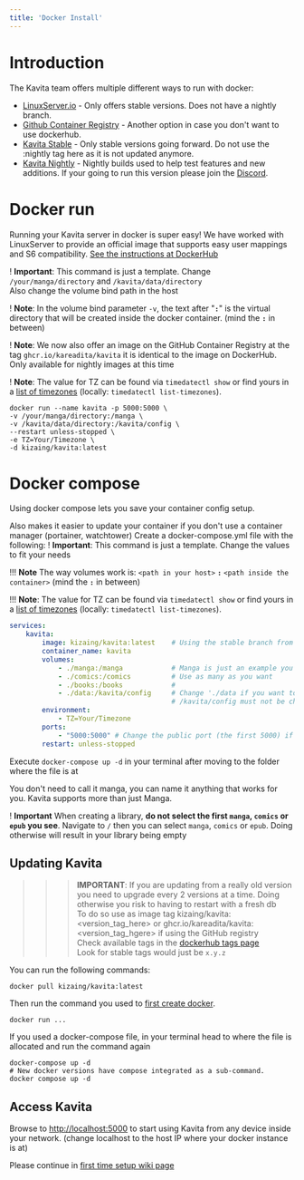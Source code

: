 ```yaml
---
title: 'Docker Install'
---
```


# Introduction

The Kavita team offers multiple different ways to run with docker:
* [LinuxServer.io](https://hub.docker.com/r/linuxserver/kavita) - Only offers stable versions. Does not have a nightly branch.
* [Github Container Registry](https://github.com/kareadita/Kavita/pkgs/container/kavita) - Another option in case you don't want to use dockerhub. 
* [Kavita Stable](https://hub.docker.com/r/kizaing/kavita) - Only stable versions going forward. Do not use the :nightly tag here as it is not updated anymore.
* [Kavita Nightly](https://hub.docker.com/r/jvmilazz0/kavita) - Nightly builds used to help test features and new additions. If your going to run this version please join the [Discord](https://discord.gg/b52wT37kt7). 

# Docker run

Running your Kavita server in docker is super easy! We have worked with LinuxServer to provide an official image that supports easy user mappings and S6 compatibility. [See the instructions at DockerHub](https://hub.docker.com/r/linuxserver/kavita)

! **Important**: This command is just a template. Change `/your/manga/directory` and `/kavita/data/directory`<br/>Also change the volume bind path in the host

! **Note**: In the volume bind parameter `-v`, the text after "**`:`**" is the virtual directory that will be created inside the docker container. (mind the **`:`** in between)

! **Note**: We now also offer an image on the GitHub Container Registry at the tag `ghcr.io/kareadita/kavita` it is identical to the image on DockerHub. Only available for nightly images at this time

! **Note**: The value for TZ can be found via `timedatectl show` or find yours in a [list of timezones](https://timezonedb.com/time-zones) (locally: `timedatectl list-timezones`).

```shell
docker run --name kavita -p 5000:5000 \
-v /your/manga/directory:/manga \
-v /kavita/data/directory:/kavita/config \
--restart unless-stopped \
-e TZ=Your/Timezone \
-d kizaing/kavita:latest
```

# Docker compose

Using docker compose lets you save your container config setup.

Also makes it easier to update your container if you don't use a container manager (portainer, watchtower)
Create a docker-compose.yml file with the following:
! **Important**: This command is just a template. Change the values to fit your needs

!!! **Note** The way volumes work is: `<path in your host>` **`:`** `<path inside the container>`   (mind the **`:`** in between)

!!! **Note**: The value for TZ can be found via `timedatectl show` or find yours in a [list of timezones](https://timezonedb.com/time-zones) (locally: `timedatectl list-timezones`).

```yml
services:
    kavita:
        image: kizaing/kavita:latest    # Using the stable branch from the offical repo.
        container_name: kavita
        volumes:
            - ./manga:/manga            # Manga is just an example you can have the name you want. See the following
            - ./comics:/comics          # Use as many as you want
            - ./books:/books            #
            - ./data:/kavita/config     # Change './data if you want to have the config files in a different place.
                                        # /kavita/config must not be changed
        environment:
            - TZ=Your/Timezone
        ports:
            - "5000:5000" # Change the public port (the first 5000) if you have conflicts with other services
        restart: unless-stopped
```

Execute `docker-compose up -d` in your terminal after moving to the folder where the file is at

You don't need to call it manga, you can name it anything that works for you. Kavita supports more than just Manga.

! **Important** When creating a library, **do not select the first `manga`, `comics` or `epub` you see**. Navigate to `/` then you can select `manga`, `comics` or `epub`. Doing otherwise will result in your library being empty

## Updating Kavita

>>>**IMPORTANT**: If you are updating from a really old version you need to upgrade every 2 versions at a time. Doing otherwise you risk to having to restart with a fresh db<br/>
>>>To do so use as image tag kizaing/kavita:<version_tag_here\> or ghcr.io/kareadita/kavita:<version_tag_hgere\> if using the GitHub registry<br/>
>>>Check available tags in the [dockerhub tags page](https://hub.docker.com/r/kizaing/kavita/tags)<br/>
>>>Look for stable tags would just be `x.y.z`


You can run the following commands:
```shell
docker pull kizaing/kavita:latest
```
Then run the command you used to [first create docker](#docker-run).
```shell
docker run ...
```

If you used a docker-compose file, in your terminal head to where the file is allocated and run the command again
```shell
docker-compose up -d
# New docker versions have compose integrated as a sub-command.
docker compose up -d
```


## Access Kavita
Browse to [http://localhost:5000](http://localhost:5000) to start using Kavita from any device inside your network. (change localhost to the host IP where your docker instance is at)

Please continue in [first time setup wiki page](../../03.guides/01.first-time-setup/docs.en.md)

